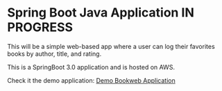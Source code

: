 Spring Boot Java Application IN PROGRESS
=======================================
This will be a simple web-based app where a user can log their favorites books by author, title, and rating.

This is a SpringBoot 3.0 application and is hosted on AWS.

Check it the demo application: [Demo Bookweb Application](http://Bookweb-env.eba-5guwkm6x.us-east-1.elasticbeanstalk.com) 
